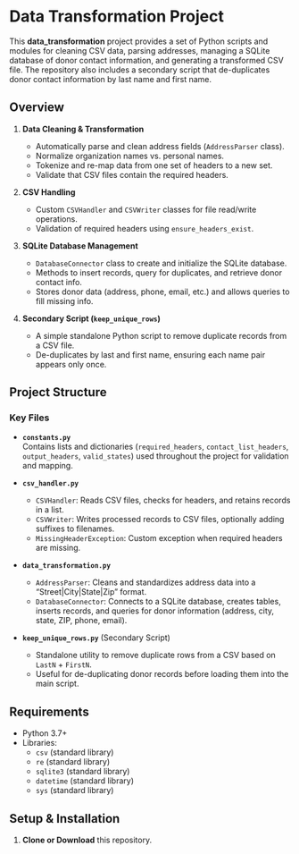 # Data Transformation Project

This **data_transformation** project provides a set of Python scripts and modules for cleaning CSV data, parsing addresses, managing a SQLite database of donor contact information, and generating a transformed CSV file. The repository also includes a secondary script that de-duplicates donor contact information by last name and first name.

## Overview

1. **Data Cleaning & Transformation**  
   - Automatically parse and clean address fields (`AddressParser` class).
   - Normalize organization names vs. personal names.
   - Tokenize and re-map data from one set of headers to a new set.
   - Validate that CSV files contain the required headers.

2. **CSV Handling**  
   - Custom `CSVHandler` and `CSVWriter` classes for file read/write operations.
   - Validation of required headers using `ensure_headers_exist`.

3. **SQLite Database Management**  
   - `DatabaseConnector` class to create and initialize the SQLite database.
   - Methods to insert records, query for duplicates, and retrieve donor contact info.
   - Stores donor data (address, phone, email, etc.) and allows queries to fill missing info.

4. **Secondary Script (`keep_unique_rows`)**  
   - A simple standalone Python script to remove duplicate records from a CSV file.  
   - De-duplicates by last and first name, ensuring each name pair appears only once.

## Project Structure


### Key Files

- **`constants.py`**  
  Contains lists and dictionaries (`required_headers`, `contact_list_headers`, `output_headers`, `valid_states`) used throughout the project for validation and mapping.

- **`csv_handler.py`**  
  - `CSVHandler`: Reads CSV files, checks for headers, and retains records in a list.  
  - `CSVWriter`: Writes processed records to CSV files, optionally adding suffixes to filenames.  
  - `MissingHeaderException`: Custom exception when required headers are missing.

- **`data_transformation.py`**  
  - `AddressParser`: Cleans and standardizes address data into a “Street|City|State|Zip” format.  
  - `DatabaseConnector`: Connects to a SQLite database, creates tables, inserts records, and queries for donor information (address, city, state, ZIP, phone, email).

- **`keep_unique_rows.py`** (Secondary Script)  
  - Standalone utility to remove duplicate rows from a CSV based on `LastN` + `FirstN`.  
  - Useful for de-duplicating donor records before loading them into the main script.

## Requirements

- Python 3.7+  
- Libraries:
  - `csv` (standard library)
  - `re` (standard library)
  - `sqlite3` (standard library)
  - `datetime` (standard library)
  - `sys` (standard library)

## Setup & Installation

1. **Clone or Download** this repository.  



